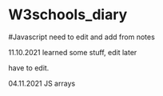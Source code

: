 # W3schools_diary

#Javascript
need to edit and add from notes


11.10.2021 learned some stuff, edit later
  

have to edit.

04.11.2021 JS arrays

